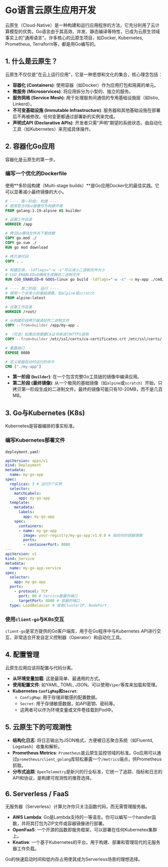 # Go语言云原生应用开发

云原生（Cloud-Native）是一种构建和运行应用程序的方法，它充分利用了云计算模型的优势。Go语言由于其高效、并发、静态编译等特性，已成为云原生领域事实上的"通用语言"。许多核心的云原生项目，如Docker, Kubernetes, Prometheus, Terraform等，都是用Go编写的。

## 1. 什么是云原生？

云原生不仅仅是"在云上运行应用"，它是一种思想和文化的集合，核心理念包括：
- **容器化 (Containers)**: 使用容器（如Docker）作为应用打包和隔离的单元。
- **微服务 (Microservices)**: 将应用拆分为小型的、独立的服务。
- **服务网格 (Service Mesh)**: 用于处理服务间通信的专用基础设施层（如Istio, Linkerd）。
- **不可变基础设施 (Immutable Infrastructure)**: 服务器和其他基础设施在部署后不再被修改。任何变更都通过部署新的实例来完成。
- **声明式API (Declarative APIs)**: 开发者只需"声明"期望的系统状态，由自动化工具（如Kubernetes）来完成具体操作。

## 2. 容器化Go应用

容器化是云原生的第一步。

### 编写一个优化的Dockerfile
使用**多阶段构建（Multi-stage builds）**是Go应用Docker化的最佳实践。它可以显著减小最终镜像的大小。

```dockerfile
# ---- 第一阶段: 构建 ----
# 使用官方的Go镜像作为构建环境
FROM golang:1.19-alpine AS builder

# 设置工作目录
WORKDIR /app

# 拷贝Go模块文件并下载依赖
COPY go.mod ./
COPY go.sum ./
RUN go mod download

# 拷贝源代码
COPY . .

# 构建应用，-ldflags="-w -s"可以减小二进制文件大小
# CGO_ENABLED=0确保生成静态二进制文件
RUN CGO_ENABLED=0 GOOS=linux go build -ldflags="-w -s" -o my-app ./cmd/my-app

# ---- 第二阶段: 运行 ----
# 使用一个非常小的基础镜像，如alpine或scratch
FROM alpine:latest

# 设置工作目录
WORKDIR /root/

# 从构建阶段拷贝编译好的二进制文件
COPY --from=builder /app/my-app .

# （可选）如果应用需要CA证书来进行HTTPS调用
COPY --from=builder /etc/ssl/certs/ca-certificates.crt /etc/ssl/certs/

# 暴露端口
EXPOSE 8080

# 定义容器启动时运行的命令
CMD ["./my-app"]
```
- **第一阶段 (`builder`)**: 在一个包含完整Go工具链的镜像中编译应用。
- **第二阶段 (最终镜像)**: 从一个极简的基础镜像（如`alpine`或`scratch`）开始，只拷贝第一阶段生成的二进制文件。最终的镜像可能只有10-20MB，而不是几百MB。

## 3. Go与Kubernetes (K8s)

Kubernetes是容器编排的事实标准。

### 编写Kubernetes部署文件
`deployment.yaml`:
```yaml
apiVersion: apps/v1
kind: Deployment
metadata:
  name: my-go-app
spec:
  replicas: 3 # 运行3个实例
  selector:
    matchLabels:
      app: my-go-app
  template:
    metadata:
      labels:
        app: my-go-app
    spec:
      containers:
      - name: my-go-app
        image: your-registry/my-go-app:v1.0.0 # 指向你的容器镜像
        ports:
        - containerPort: 8080
---
apiVersion: v1
kind: Service
metadata:
  name: my-go-app-service
spec:
  selector:
    app: my-go-app
  ports:
    - protocol: TCP
      port: 80 # Service暴露的端口
      targetPort: 8080 # 容器的端口
  type: LoadBalancer # 或者ClusterIP, NodePort
```

### 使用`client-go`与K8s交互
`client-go`是官方提供的Go客户端库，用于在Go程序中与Kubernetes API进行交互，非常适合开发自定义控制器（Operator）和自动化工具。

## 4. 配置管理

云原生应用应该将配置与代码分离。
- **从环境变量加载**: 这是最简单、最通用的方式。
- **使用配置文件**: 如YAML, TOML, JSON。可以使用`Viper`等库来加载和管理。
- **Kubernetes `ConfigMap`和`Secret`**:
  - `ConfigMap`: 用于存储非敏感的配置数据。
  - `Secret`: 用于存储敏感数据，如API密钥、密码等。
  - 这两者可以作为环境变量或文件卷挂载到Pod中。

## 5. 云原生下的可观测性

- **结构化日志**: 将日志输出为JSON格式，方便被日志聚合系统（如Fluentd, Logstash）收集和解析。
- **Prometheus Metrics**: `Prometheus`是云原生监控领域的标准。Go应用可以通过`prometheus/client_golang`库轻松暴露一个`/metrics`端点，供Prometheus抓取。
- **分布式追踪**: `OpenTelemetry`是新兴的行业标准，它统一了追踪、指标和日志的API和协议，是构建可观测性的推荐选择。

## 6. Serverless / FaaS

无服务器（Serverless）计算允许你只关注函数代码，而无需管理服务器。
- **AWS Lambda**: Go是Lambda支持的一等语言。你可以编写一个handler函数，并将其打包为ZIP文件或容器镜像进行部署。
- **OpenFaaS**: 一个开源的函数即服务框架，可以部署在任何Kubernetes集群上。
- **Knative**: 一个基于Kubernetes的平台，用于构建、部署和管理现代的无服务器工作负载。

Go的快速启动时间和低内存占用使其成为Serverless场景的理想选择。 